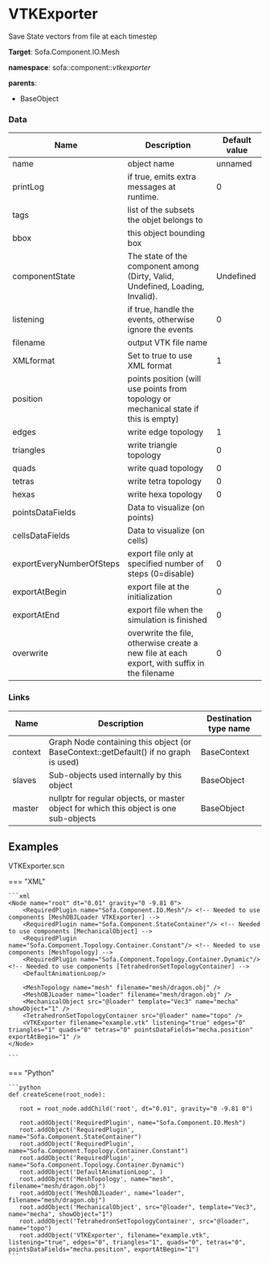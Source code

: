 <!-- generate_doc -->
# VTKExporter

Save State vectors from file at each timestep


__Target__: Sofa.Component.IO.Mesh

__namespace__: sofa::component::_vtkexporter_

__parents__:

- BaseObject

### Data

<table>
    <thead>
        <tr>
            <th>Name</th>
            <th>Description</th>
            <th>Default value</th>
        </tr>
    </thead>
    <tbody>
	<tr>
		<td>name</td>
		<td>
object name
		</td>
		<td>unnamed</td>
	</tr>
	<tr>
		<td>printLog</td>
		<td>
if true, emits extra messages at runtime.
		</td>
		<td>0</td>
	</tr>
	<tr>
		<td>tags</td>
		<td>
list of the subsets the objet belongs to
		</td>
		<td></td>
	</tr>
	<tr>
		<td>bbox</td>
		<td>
this object bounding box
		</td>
		<td></td>
	</tr>
	<tr>
		<td>componentState</td>
		<td>
The state of the component among (Dirty, Valid, Undefined, Loading, Invalid).
		</td>
		<td>Undefined</td>
	</tr>
	<tr>
		<td>listening</td>
		<td>
if true, handle the events, otherwise ignore the events
		</td>
		<td>0</td>
	</tr>
	<tr>
		<td>filename</td>
		<td>
output VTK file name
		</td>
		<td></td>
	</tr>
	<tr>
		<td>XMLformat</td>
		<td>
Set to true to use XML format
		</td>
		<td>1</td>
	</tr>
	<tr>
		<td>position</td>
		<td>
points position (will use points from topology or mechanical state if this is empty)
		</td>
		<td></td>
	</tr>
	<tr>
		<td>edges</td>
		<td>
write edge topology
		</td>
		<td>1</td>
	</tr>
	<tr>
		<td>triangles</td>
		<td>
write triangle topology
		</td>
		<td>0</td>
	</tr>
	<tr>
		<td>quads</td>
		<td>
write quad topology
		</td>
		<td>0</td>
	</tr>
	<tr>
		<td>tetras</td>
		<td>
write tetra topology
		</td>
		<td>0</td>
	</tr>
	<tr>
		<td>hexas</td>
		<td>
write hexa topology
		</td>
		<td>0</td>
	</tr>
	<tr>
		<td>pointsDataFields</td>
		<td>
Data to visualize (on points)
		</td>
		<td></td>
	</tr>
	<tr>
		<td>cellsDataFields</td>
		<td>
Data to visualize (on cells)
		</td>
		<td></td>
	</tr>
	<tr>
		<td>exportEveryNumberOfSteps</td>
		<td>
export file only at specified number of steps (0=disable)
		</td>
		<td>0</td>
	</tr>
	<tr>
		<td>exportAtBegin</td>
		<td>
export file at the initialization
		</td>
		<td>0</td>
	</tr>
	<tr>
		<td>exportAtEnd</td>
		<td>
export file when the simulation is finished
		</td>
		<td>0</td>
	</tr>
	<tr>
		<td>overwrite</td>
		<td>
overwrite the file, otherwise create a new file at each export, with suffix in the filename
		</td>
		<td>0</td>
	</tr>

</tbody>
</table>

### Links


| Name | Description | Destination type name |
| ---- | ----------- | --------------------- |
|context|Graph Node containing this object (or BaseContext::getDefault() if no graph is used)|BaseContext|
|slaves|Sub-objects used internally by this object|BaseObject|
|master|nullptr for regular objects, or master object for which this object is one sub-objects|BaseObject|

## Examples 

VTKExporter.scn

=== "XML"

    ```xml
    <Node name="root" dt="0.01" gravity="0 -9.81 0">
    	<RequiredPlugin name="Sofa.Component.IO.Mesh"/> <!-- Needed to use components [MeshOBJLoader VTKExporter] -->
    	<RequiredPlugin name="Sofa.Component.StateContainer"/> <!-- Needed to use components [MechanicalObject] -->
    	<RequiredPlugin name="Sofa.Component.Topology.Container.Constant"/> <!-- Needed to use components [MeshTopology] -->
    	<RequiredPlugin name="Sofa.Component.Topology.Container.Dynamic"/> <!-- Needed to use components [TetrahedronSetTopologyContainer] -->
    	<DefaultAnimationLoop/>
    
        <MeshTopology name="mesh" filename="mesh/dragon.obj" />
        <MeshOBJLoader name="loader" filename="mesh/dragon.obj" />
        <MechanicalObject src="@loader" template="Vec3" name="mecha" showObject="1" />
        <TetrahedronSetTopologyContainer src="@loader" name="topo" />
        <VTKExporter filename="example.vtk" listening="true" edges="0" triangles="1" quads="0" tetras="0" pointsDataFields="mecha.position" exportAtBegin="1" />
    </Node>

    ```

=== "Python"

    ```python
    def createScene(root_node):

       root = root_node.addChild('root', dt="0.01", gravity="0 -9.81 0")

       root.addObject('RequiredPlugin', name="Sofa.Component.IO.Mesh")
       root.addObject('RequiredPlugin', name="Sofa.Component.StateContainer")
       root.addObject('RequiredPlugin', name="Sofa.Component.Topology.Container.Constant")
       root.addObject('RequiredPlugin', name="Sofa.Component.Topology.Container.Dynamic")
       root.addObject('DefaultAnimationLoop', )
       root.addObject('MeshTopology', name="mesh", filename="mesh/dragon.obj")
       root.addObject('MeshOBJLoader', name="loader", filename="mesh/dragon.obj")
       root.addObject('MechanicalObject', src="@loader", template="Vec3", name="mecha", showObject="1")
       root.addObject('TetrahedronSetTopologyContainer', src="@loader", name="topo")
       root.addObject('VTKExporter', filename="example.vtk", listening="true", edges="0", triangles="1", quads="0", tetras="0", pointsDataFields="mecha.position", exportAtBegin="1")
    ```

